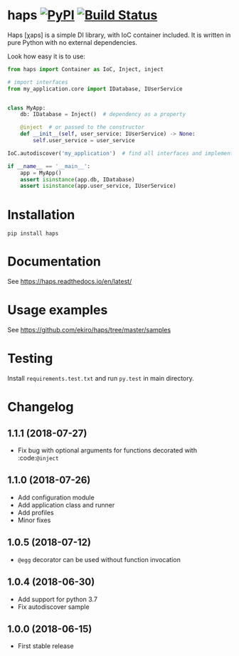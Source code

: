 # haps [![PyPI](https://badge.fury.io/py/haps.svg)](https://pypi.python.org/pypi/haps/) [![Build Status](https://travis-ci.org/ekiro/haps.svg?branch=master)](https://travis-ci.org/ekiro/haps)
Haps [χaps] is a simple DI library, with IoC container included. It is written in pure Python with no external dependencies.

Look how easy it is to use:

```python
from haps import Container as IoC, Inject, inject

# import interfaces
from my_application.core import IDatabase, IUserService


class MyApp:
    db: IDatabase = Inject()  # dependency as a property

    @inject  # or passed to the constructor
    def __init__(self, user_service: IUserService) -> None:
        self.user_service = user_service

IoC.autodiscover('my_application')  # find all interfaces and implementations

if __name__ == '__main__':
    app = MyApp()
    assert isinstance(app.db, IDatabase)
    assert isinstance(app.user_service, IUserService)
```

# Installation

    pip install haps

# Documentation

See https://haps.readthedocs.io/en/latest/

# Usage examples

See https://github.com/ekiro/haps/tree/master/samples

# Testing

Install `requirements.test.txt` and run `py.test` in main directory.

# Changelog


## 1.1.1 (2018-07-27)
- Fix bug with optional arguments for functions decorated with :code:`@inject`

## 1.1.0 (2018-07-26)
- Add configuration module
- Add application class and runner
- Add profiles
- Minor fixes

## 1.0.5 (2018-07-12)
- `@egg` decorator can be used without function invocation

## 1.0.4 (2018-06-30)
- Add support for python 3.7
- Fix autodiscover sample

## 1.0.0 (2018-06-15)
- First stable release

